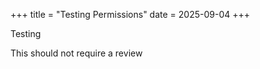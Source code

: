 +++
title = "Testing Permissions"
date = 2025-09-04
+++

Testing 

This should not require a review
